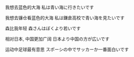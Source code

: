 我想去蓝色的大海
私は青い海に行きたいです


我想去镰仓看蓝色的大海
私は鎌倉高校で青い海を見たいです

森比我年轻
森さんはぼくより若いです


相对日本, 中国更加广阔
日本より中国の方が広いです


运动中足球最有意思
スポーシの中でサッカーか一番面白いです